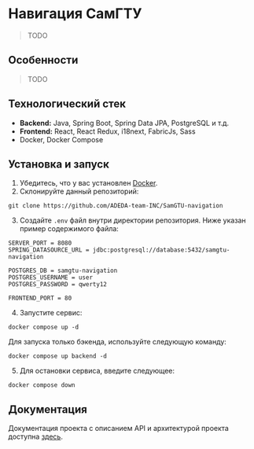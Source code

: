 # Навигация СамГТУ
> TODO

## Особенности
> TODO

## Технологический стек
- __Backend:__ Java, Spring Boot, Spring Data JPA, PostgreSQL и т.д.
- __Frontend:__ React, React Redux, i18next, FabricJs, Sass
- Docker, Docker Compose

## Установка и запуск
1. Убедитесь, что у вас установлен [Docker](https://www.docker.com/).
2. Склонируйте данный репозиторий:
```shell
git clone https://github.com/ADEDA-team-INC/SamGTU-navigation
```
3. Создайте `.env` файл внутри директории репозитория. Ниже указан пример
содержимого файла:
```text
SERVER_PORT = 8080
SPRING_DATASOURCE_URL = jdbc:postgresql://database:5432/samgtu-navigation

POSTGRES_DB = samgtu-navigation
POSTGRES_USERNAME = user
POSTGRES_PASSWORD = qwerty12

FRONTEND_PORT = 80
```
4. Запустите сервис:
```shell
docker compose up -d
```

Для запуска только бэкенда, используйте следующую команду:
```shell
docker compose up backend -d
```

5. Для остановки сервиса, введите следующее:
```shell
docker compose down
```

## Документация
Документация проекта с описанием API и архитектурой проекта доступна [здесь](DOCS.md).
